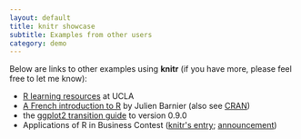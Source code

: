 ```yaml
---
layout: default
title: knitr showcase
subtitle: Examples from other users
category: demo
---
```


Below are links to other examples using **knitr** (if you have more, please feel free to let me know):

- [R learning resources](http://www.ats.ucla.edu/stat/R/devel/) at UCLA
- [A French introduction to R](http://alea.fr.eu.org/pages/intro-R) by Julien Barnier (also see [CRAN](http://cran.r-project.org/other-docs.html))
- the [ggplot2 transition guide](https://github.com/djmurphy420/ggplot2-transition-guide) to version 0.9.0
- Applications of R in Business Contest ([knitr's entry](http://www.inside-r.org/howto/knitr-elegant-flexible-and-fast-dynamic-report-generation-r); [announcement](http://www.revolutionanalytics.com/news-events/news-room/2012/applications-of-r-in-business-competition.php))
